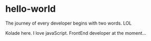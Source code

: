 # hello-world
The journey of every developer begins with two words. LOL

Kolade here. I love javaScript. FrontEnd developer at the moment...
